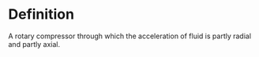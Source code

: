 # Definition

A rotary compressor through which the acceleration of fluid is partly
radial and partly axial.
